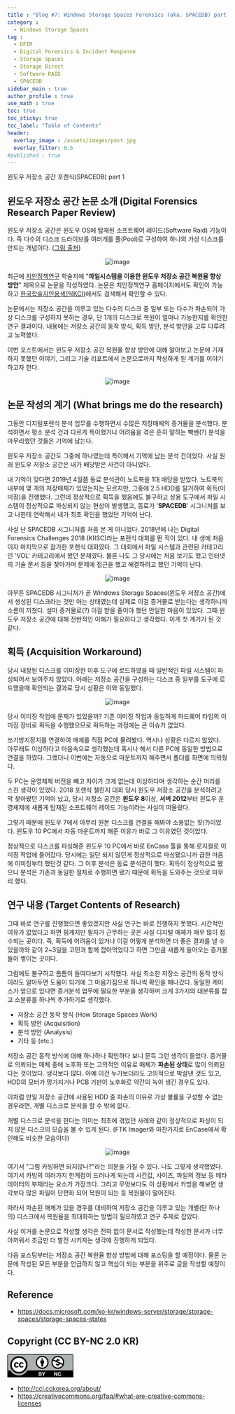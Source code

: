 ```yaml
---
title : "Blog #7: Windows Storage Spaces Forensics (aka. SPACEDB) part 1"
category :
  - Windows Storage Spaces
tag : 
  - DFIR
  - Digital Forensics & Incident Response
  - Storage Spaces
  - Storage Direct
  - Software RAID
  - SPACEDB
sidebar_main : true
author_profile : true
use_math : true
toc: true
toc_sticky: true
toc_label: "Table of Contents"
header:
  overlay_image : /assets/images/post.jpg
  overlay_filter: 0.5
#published : true
---
```

윈도우 저장소 공간 포렌식(SPACEDB) part 1

## 윈도우 저장소 공간 논문 소개 (Digital Forensics Research Paper Review)
윈도우 저장소 공간은 윈도우 OS에 탑재된 소프트웨어 레이드(Software Raid) 기능이다. 즉 다수의 디스크 드라이브를 여러개를 풀(Pool)로 구성하여 하나의 가상 디스크를 만드는 개념이다. ([그림 출처](<https://docs.microsoft.com/ko-kr/windows-server/storage/storage-spaces/storage-spaces-states>))
<p align="center">
  <img src="https://i.imgur.com/QEbqx5I.png" alt="image"/>
</p>

최근에 [치안정책연구](https://psi.jams.or.kr/co/main/jmMain.kci) 학술지에 "**파일시스템을 이용한 윈도우 저장소 공간 복원율 향상 방안**" 제목으로 논문을 작성하였다. 논문은 치안정책연구 홈페이지에서도 확인이 가능하고 [한국학술지인용색인(KCI)](https://www.kci.go.kr/kciportal/main.kci)에서도 검색해서 확인할 수 있다.

논문에서는 저장소 공간을 이루고 있는 다수의 디스크 중 일부 또는 다수가 파손되어 가상 디스크를 구성하지 못하는 경우, 단 1개의 디스크로 복원이 얼마나 가능한지를 확인한 연구 결과이다. 내용에는 저장소 공간의 동작 방식, 획득 방안, 분석 방안을 고루 다루려고 노력했다.

이번 포스트에서는 윈도우 저장소 공간 복원율 향상 방안에 대해 알아보고 논문에 기재하지 못했던 이야기, 그리고 기술 리포트에서 논문으로까지 작성하게 된 계기를 이야기하고자 한다.

<p align="center">
  <img src="https://i.imgur.com/jqZeYke.png" alt="image"/>
</p>

## 논문 작성의 계기 (What brings me do the research)
그동안 디지털포렌식 분석 업무를 수행하면서 수많은 저장매체의 증거물을 분석했다. 분석하면서 평소 분석 건과 다르게 특이했거나 어려움을 겪은 흔히 말하는 빡쎈(?) 분석을 마무리했던 것들은 기억에 남는다.

윈도우 저장소 공간도 그중에 하나였는데 특이해서 기억에 남는 분석 건이었다. 사실 원래 윈도우 저장소 공간은 내가 배당받은 사건이 아니었다.  

내 기억이 맞다면 2019년 4월쯤 동료 분석관이 노트북을 1대 배당을 받았다. 노트북의 내부에 몇 개의 저장매체가 있었는지는 모르지만, 그중에 2.5 HDD를 탈거하여 획득(이미징)을 진행했다. 그런데 정상적으로 획득을 했음에도 불구하고 상용 도구에서 파일 시스템이 정상적으로 파싱되지 않는 현상이 발생했고, 동료가 '**SPACEDB**' 시그니처를 보고 나한테 연락해서 내가 최초 확인을 했었던 기억이 난다.

사실 난 SPACEDB 시그니처를 처음 본 게 아니었다. 2018년에 나는 Digital Forensics Challenges 2018 (KIISC)라는 포렌식 대회를 뛴 적이 있다. 내 생에 처음이자 마지막으로 참가한 포렌식 대회였다. 그 대회에서 파일 시스템과 관련된 카테고리인 'VOL' 카테고리에서 봤던 문제였다.
물론 나도 그 당시에는 처음 보기도 했고 인터넷의 기술 문서 등을 찾아가며 문제에 접근을 했고 해결하려고 했던 기억이 난다.
<p align="center">
  <img src="https://i.imgur.com/um8pRy8.png" alt="image"/>
</p>

아무튼 SPACEDB 시그니처가 곧 Windows Storage Spaces(윈도우 저장소 공간)에서 생성된 디스크라는 것만 아는 상태였는데 실제로 이걸 증거물로 받는다는 생각하니까 소름이 끼쳤다.
설마 증거물로(?) 이걸 받을 줄이야 했던 안일한 마음이 있었다. 
그때 윈도우 저장소 공간에 대해 전반적인 이해가 필요하다고 생각했다. 이게 첫 계기가 된 것 같다.

## 획득 (Acquisition Workaround)
당시 내장된 디스크를 이미징한 이후 도구에 로드하였을 때 일반적인 파일 시스템이 파싱되어서 보여주지 않았다. 아래는 저장소 공간을 구성하는 디스크 중 일부를 도구에 로드했을때 확인되는 결과로 당시 상황은 이와 동일했다.
<p align="center">
  <img src="https://i.imgur.com/9rLM1TH.png" alt="image"/>
</p>
당시 이미징 작업에 문제가 있었을까? 기존 이미징 작업과 동일하게 하드웨어 타입의 이미징 장비로 획득을 수행했으므로 획득하는 과정에는 큰 이슈가 없었다.

쓰기방지장치를 연결하여 매체를 직접 PC에 물려봤다. 역시나 상황은 다르지 않았다. 아무래도 이상하다고 마음속으로 생각했는데 혹시나 해서 다른 PC에 동일한 방법으로 연결을 하였다.
그랬더니 이번에는 자동으로 마운트까지 해주면서 폴더를 화면에 띄워줬다.

두 PC는 운영체제 버전을 빼고 차이가 크게 없는데 이상하다며 생각하는 순간 머리를 스친 생각이 있었다. 2018 포렌식 챌린지 대회 당시 윈도우 저장소 공간을 분석하려고 막 찾아봤던 기억이 났고, 당시 저장소 공간은 **윈도우 8**이상, **서버 2012**부터 윈도우 운영체제에 새롭게 탑재된 소프트웨어 레이드 기능이라는 사실이 떠올랐다.

그렇기 때문에 윈도우 7에서 아무리 원본 디스크를 연결을 해봐야 소용없는 짓(?)이었다. 윈도우 10 PC에서 자동 마운트까지 해준 이유가 바로 그 이유였던 것이었다.

정상적으로 디스크를 파싱해준 윈도우 10 PC에서 바로 EnCase 툴을 통해 로지컬로 이미징 작업에 들어갔다.
당시에는 일단 되지 않던게 정상적으로 파싱됐으니까 급한 마음에 이미징부터 했던것 같다. 그 이후 분석은 동료 분석관이 했다. 획득이 정상적으로 됐으니 분석은 기존과 동일한 절차로 수행하면 됐기 때문에 획득을 도와주는 것으로 마무리 했다.


## 연구 내용 (Target Contents of Research)
그때 바로 연구를 진행했으면 좋았겠지만 사실 연구는 바로 진행하지 못했다. 시간적인 여유가 없었다고 하면 핑계지만 필자가 근무하는 곳은 사실 디지털 매체가 매우 많이 접수되는 곳이다. 즉, 획득에 어려움이 있거나 이걸 어떻게 분석하면 더 좋은 결과를 낼 수 있을까와 같이 2~3일을 고민과 함께 잡아먹었다고 하면 그만큼 새롭게 들어오는 증거물들이 쌓이는 곳이다.

그럼에도 불구하고 틈틈이 들여다보기 시작했다. 사실 최소한 저장소 공간의 동작 방식이라도 알아두면 도움이 되기에 그 마음가짐으로 하나씩 확인을 해나갔다. 동일한 케이스가 앞으로 있다면 증거분석 업무에 필요한 부분을 생각하며 크게 3가지의 대분류를 잡고 소분류를 하나씩 추가하기로 생각했다.

- 저장소 공간 동작 방식 (How Storage Spaces Work)
- 획득 방안 (Acquisition)
- 분석 방안 (Analysis)
- 기타 등 (etc.)

저장소 공간 동작 방식에 대해 하나하나 확인하다 보니 문득 그런 생각이 들었다. 증거물로 의뢰되는 매체 중에 노후화 또는 고의적인 이유로 매체가 **파손된 상태**로 많이 의뢰된다는 것이었다. 생각보다 많다. 아예 이건 누가보더라도 고의적으로 박살낸 것도 있고, HDD의 모터가 망가지거나 PCB 기판이 노후화로 약간의 녹이 생긴 경우도 있다.

이처럼 만일 저장소 공간에 사용된 HDD 중 파손의 이유로 가상 볼륨을 구성할 수 없는 경우라면, 개별 디스크로 분석을 할 수 밖에 없다.

개별 디스크로 분석을 한다는 의미는 최초에 겪었던 사례와 같이 정상적으로 파싱이 되지 않은 디스크의 모습을 볼 수 있게 된다. (FTK Imager와 마찬가지로 EnCase에서 확인해도 비슷한 모습이다)
<p align="center">
  <img src="https://i.imgur.com/F9njxkQ.png" alt="image"/>
</p>

여기서 "그럼 카빙하면 되지않나?"라는 의문을 가질 수 있다. 나도 그렇게 생각했었다. 여기서 카빙의 여러가지 한계점이 드러나게 되는데 시간값, 사이즈, 파일의 정보 등 메타데이터의 부재라는 요소가 가장크다.
그리고 무엇보다도 이 상황에서 카빙을 해보면 생각보다 많은 파일이 단편화 되어 복원이 되는 등 복원율이 떨어진다.

따라서 파손된 매체가 있을 경우를 대비하여 저장소 공간을 이루고 있는 개별(단 하나의) 디스크에서 복원율을 최대화하는 방법이 필요하였고 연구 주제로 잡았다.

사실 이거를 논문으로 작성할 생각은 전혀 없이 문서로 작성했는데 작성한 문서가 너무 아까워서 조금만 더 발전 시키자는 생각에 진행하게 되었다.

다음 포스팅부터는 저장소 공간 복원율 향상 방법에 대해 포스팅을 할 예정이다. 물론 논문에 작성된 모든 부분을 언급하지 않고 핵심이 되는 부분을 위주로 글을 작성할 예정이다.


## Reference
- <https://docs.microsoft.com/ko-kr/windows-server/storage/storage-spaces/storage-spaces-states>


## Copyright (CC BY-NC 2.0 KR)
<img src="/assets/images/creativecommon_by-nc.png" width="30%" height="30%">

- <http://ccl.cckorea.org/about/>
- <https://creativecommons.org/faq/#what-are-creative-commons-licenses>